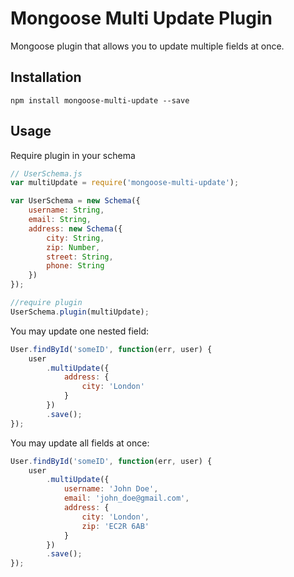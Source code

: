 Mongoose Multi Update Plugin
============================

Mongoose plugin that allows you to update multiple fields at once.

## Installation
`npm install mongoose-multi-update --save`

## Usage
Require plugin in your schema
```javascript
// UserSchema.js
var multiUpdate = require('mongoose-multi-update');

var UserSchema = new Schema({
    username: String,
    email: String,
    address: new Schema({
        city: String,
        zip: Number,
        street: String,
        phone: String
    })
});

//require plugin
UserSchema.plugin(multiUpdate);
```
You may update one nested field: 
```javascript
User.findById('someID', function(err, user) {
    user
        .multiUpdate({
            address: {
                city: 'London'
            }
        })
        .save();
});

```
You may update all fields at once:
```javascript
User.findById('someID', function(err, user) {
    user
        .multiUpdate({
            username: 'John Doe',
            email: 'john_doe@gmail.com',
            address: {
                city: 'London',
                zip: 'EC2R 6AB'
            }
        })
        .save();
});
```